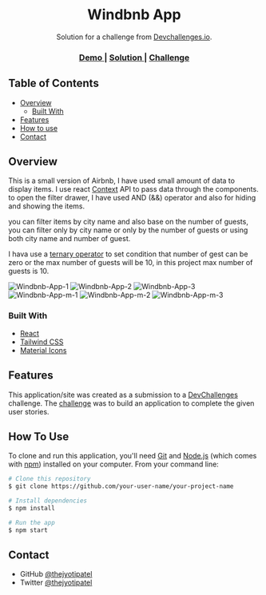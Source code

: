 <!-- Please update value in the {}  -->

<h1 align="center">   
Windbnb App
</h1>

<div align="center">
   Solution for a challenge from  <a href="http://devchallenges.io" target="_blank">Devchallenges.io</a>.
</div>

<div align="center">
  <h3>
    <a href="https://thejyotipatel.github.io/windbnb-project-in-react/">
      Demo
    </a>
    <span> | </span>
    <a href="https://devchallenges.io/solutions/2o52GEywcmglzAzLvrW4">
      Solution
    </a>
    <span> | </span>
    <a href="https://devchallenges.io/challenges/3JFYedSOZqAxYuOCNmYD">
      Challenge
    </a>
  </h3>
</div>
 
<!-- TABLE OF CONTENTS -->

## Table of Contents

- [Overview](#overview)
  - [Built With](#built-with)
- [Features](#features)
- [How to use](#how-to-use)
- [Contact](#contact) 

<!-- OVERVIEW -->

## Overview

This is a small version of Airbnb, I have used small amount of data to display items.
I use react [Context](https://reactjs.org/docs/context.html) API to pass data through the components.
to open the filter drawer, I have used AND (&&) operator and also for hiding and showing the items.

you can filter items by city name and also base on the number of guests,
you can filter only by city name or only by the number of guests or using both city name and number of guest.

I hava use a [ternary operator](https://developer.mozilla.org/en-US/docs/Web/JavaScript/Reference/Operators/Conditional_Operator) to set condition that number of gest can be zero or the max number of guests will be 10, in this project max number of guests is 10.

![Windbnb-App-1](https://user-images.githubusercontent.com/66724598/151699065-a5d7275b-42ec-4742-8fc6-1966afaea5ae.png)
![Windbnb-App-2](https://user-images.githubusercontent.com/66724598/151699067-6188cd23-7932-4ee6-958b-163aab4025a4.png)
![Windbnb-App-3](https://user-images.githubusercontent.com/66724598/151699071-6355fd00-93c7-4d59-b8e3-d6cfcc41d6d2.png)
![Windbnb-App-m-1](https://user-images.githubusercontent.com/66724598/151699077-6b1c0479-2936-48ac-89f9-cde6499a83c4.png)
![Windbnb-App-m-2](https://user-images.githubusercontent.com/66724598/151699095-8888f2f4-9f91-4e91-abe1-13ffa930cf91.png)
![Windbnb-App-m-3](https://user-images.githubusercontent.com/66724598/151699203-bc088fc3-ffbf-4c27-afcd-204a0d09f660.png)

<!--![Windbnb-App-m-1](https://user-images.githubusercontent.com/66724598/151699078-a2b4ed45-bae7-41c5-9441-f05318a71ded.png)

Introduce your projects by taking a screenshot or a gif. Try to tell visitors a story about your project by answering:

- Where can I see your demo?
- What was your experience?
- What have you learned/improved?
- Your wisdom? :) -->

### Built With

<!-- This section should list any major frameworks that you built your project using. Here are a few examples.-->

- [React](https://reactjs.org/)
- [Tailwind CSS](https://tailwindcss.com/)
- [Material Icons](https://fonts.googleapis.com/icon?family=Material+Icons)

## Features

<!-- List the features of your application or follow the template. Don't share the figma file here :) -->

This application/site was created as a submission to a [DevChallenges](https://devchallenges.io/challenges) challenge. The [challenge](https://devchallenges.io/challenges/3JFYedSOZqAxYuOCNmYD) was to build an application to complete the given user stories.

## How To Use

<!-- Example: -->

To clone and run this application, you'll need [Git](https://git-scm.com) and [Node.js](https://nodejs.org/en/download/) (which comes with [npm](http://npmjs.com)) installed on your computer. From your command line:

```bash
# Clone this repository
$ git clone https://github.com/your-user-name/your-project-name

# Install dependencies
$ npm install

# Run the app
$ npm start
```

<!-- ## Acknowledgements -->

<!-- This section should list any articles or add-ons/plugins that helps you to complete the project. This is optional but it will help you in the future. For example: -->

## Contact

- GitHub [@thejyotipatel](https://github.com/thejyotipatel)
- Twitter [@thejyotipatel](https://twitter.com/thejyotipatel)
